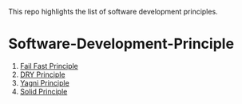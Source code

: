 This repo highlights the list of software development principles.

# Software-Development-Principle
1. [Fail Fast Principle](https://martinfowler.com/ieeeSoftware/failFast.pdf)
2. [DRY Principle](https://www.oreilly.com/library/view/97-things-every/9780596809515/ch30.html)
3. [Yagni Principle](https://martinfowler.com/bliki/Yagni.html)
4. [Solid Principle](https://www.c-sharpcorner.com/UploadFile/damubetha/solid-principles-in-C-Sharp/)
